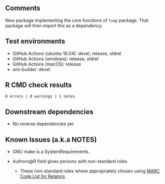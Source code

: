 ## Comments

New package implementing the core functions of `tsmp` package.
That package will then import this as a dependency.

## Test environments

- GitHub Actions (ubuntu-16.04): devel, release, oldrel
- GitHub Actions (windows): release, oldrel
- GitHub Actions (macOS): release
- win-builder: devel

## R CMD check results

`0 errors | 0 warnings | 1 notes`

## Downstream dependencies

- No reverse dependencies yet

## Known Issues (a.k.a NOTES)

- GNU make is a SystemRequirements.

- Authors@R field gives persons with non-standard roles
  - These non-standard roles where appropriately chosen using [MARC Code List for Relators](https://www.loc.gov/marc/relators/relaterm.html)
